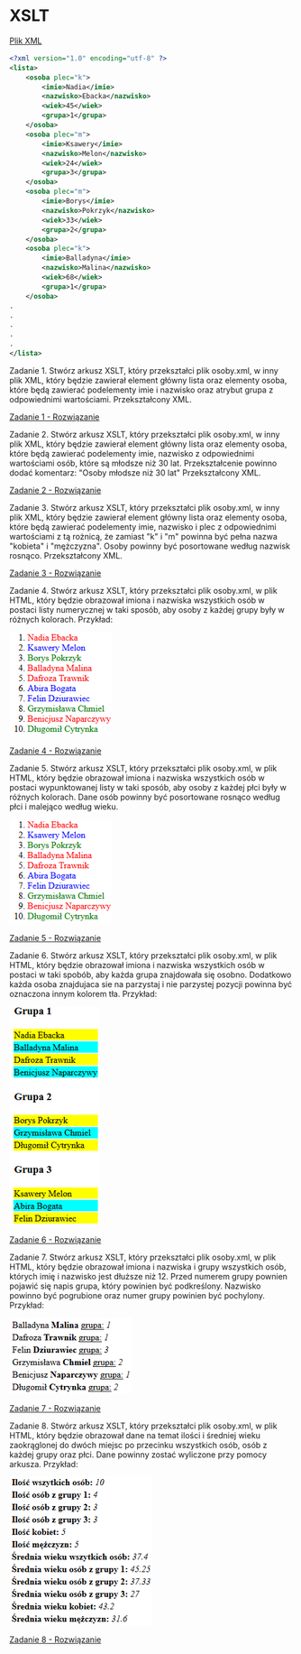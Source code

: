 # XSLT

[Plik XML](https://github.com/Dajnowicz/XML/blob/master/XSLT/osoby.xml)

```xml
<?xml version="1.0" encoding="utf-8" ?>
<lista>
	<osoba plec="k">
		<imie>Nadia</imie>
		<nazwisko>Ebacka</nazwisko>
		<wiek>45</wiek>
		<grupa>1</grupa>
	</osoba>
	<osoba plec="m">
		<imie>Ksawery</imie>
		<nazwisko>Melon</nazwisko>
		<wiek>24</wiek>
		<grupa>3</grupa>
	</osoba>
	<osoba plec="m">
		<imie>Borys</imie>
		<nazwisko>Pokrzyk</nazwisko>
		<wiek>33</wiek>
		<grupa>2</grupa>
	</osoba>
	<osoba plec="k">
		<imie>Balladyna</imie>
		<nazwisko>Malina</nazwisko>
		<wiek>68</wiek>
		<grupa>1</grupa>
	</osoba>
.
.
.
.
.
</lista>
```


Zadanie 1. Stwórz arkusz XSLT, który przekształci plik osoby.xml, w inny plik XML, który będzie zawierał element główny lista oraz elementy osoba, które będą zawierać podelementy imie i nazwisko oraz atrybut grupa z odpowiednimi wartościami. Przekształcony XML.

[Zadanie 1 - Rozwiązanie](https://github.com/Dajnowicz/XML/blob/master/XSLT/zad1.xsl)


Zadanie 2. Stwórz arkusz XSLT, który przekształci plik osoby.xml, w inny plik XML, który będzie zawierał element główny lista oraz elementy osoba, które będą zawierać podelementy imie, nazwisko z odpowiednimi wartościami osób, które są młodsze niż 30 lat. Przekształcenie powinno dodać komentarz: "Osoby młodsze niż 30 lat" Przekształcony XML.

[Zadanie 2 - Rozwiązanie](https://github.com/Dajnowicz/XML/blob/master/XSLT/zad2.xsl)

Zadanie 3. Stwórz arkusz XSLT, który przekształci plik osoby.xml, w inny plik XML, który będzie zawierał element główny lista oraz elementy osoba, które będą zawierać podelementy imie, nazwisko i plec z odpowiednimi wartościami z tą rożnicą, że zamiast "k" i "m" powinna być pełna nazwa "kobieta" i "mężczyzna". Osoby powinny być posortowane według nazwisk rosnąco. Przekształcony XML.

[Zadanie 3 - Rozwiązanie](https://github.com/Dajnowicz/XML/blob/master/XSLT/zad3.xsl)

Zadanie 4. Stwórz arkusz XSLT, który przekształci plik osoby.xml, w plik HTML, który będzie obrazował imiona i nazwiska wszystkich osób w postaci listy numerycznej w taki sposób, aby osoby z każdej grupy były w różnych kolorach.
Przykład:

![](https://github.com/Dajnowicz/XML/blob/master/XSLT/res/4.png)

[Zadanie 4 - Rozwiązanie](https://github.com/Dajnowicz/XML/blob/master/XSLT/zad4.xsl)

Zadanie 5. Stwórz arkusz XSLT, który przekształci plik osoby.xml, w plik HTML, który będzie obrazował imiona i nazwiska wszystkich osób w postaci wypunktowanej listy w taki sposób, aby osoby z każdej płci były w różnych kolorach. Dane osób powinny być posortowane rosnąco według płci i malejąco według wieku.

![](https://github.com/Dajnowicz/XML/blob/master/XSLT/res/4.png)

[Zadanie 5 - Rozwiązanie](https://github.com/Dajnowicz/XML/blob/master/XSLT/zad5.xsl)

Zadanie 6. Stwórz arkusz XSLT, który przekształci plik osoby.xml, w plik HTML, który będzie obrazował imiona i nazwiska wszystkich osób w postaci w taki spobób, aby każda grupa znajdowała się osobno. Dodatkowo każda osoba znajdujaca sie na parzystaj i nie parzystej pozycji powinna być oznaczona innym kolorem tła.
Przykład:

![](https://github.com/Dajnowicz/XML/blob/master/XSLT/res/6.png)

[Zadanie 6 - Rozwiązanie](https://github.com/Dajnowicz/XML/blob/master/XSLT/zad6.xsl)

Zadanie 7. Stwórz arkusz XSLT, który przekształci plik osoby.xml, w plik HTML, który będzie obrazował imiona i nazwiska i grupy wszystkich osób, których imię i nazwisko jest dłuższe niż 12. Przed numerem grupy pownien pojawić się napis grupa, który powinien być podkreślony. Nazwisko powinno być pogrubione oraz numer grupy powinien być pochylony.
Przykład:

![](https://github.com/Dajnowicz/XML/blob/master/XSLT/res/7.png)


[Zadanie 7 - Rozwiązanie](https://github.com/Dajnowicz/XML/blob/master/XSLT/zad7.xsl)

Zadanie 8. Stwórz arkusz XSLT, który przekształci plik osoby.xml, w plik HTML, który będzie obrazował dane na temat ilości i średniej wieku zaokrąglonej do dwóch miejsc po przecinku wszystkich osób, osób z każdej grupy oraz płci. Dane powinny zostać wyliczone przy pomocy arkusza.
Przykład:

![](https://github.com/Dajnowicz/XML/blob/master/XSLT/res/8.png)

[Zadanie 8 - Rozwiązanie](https://github.com/Dajnowicz/XML/blob/master/XSLT/zad8.xsl)
